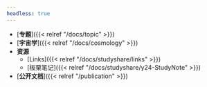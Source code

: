```yaml
---
headless: true
---
```


- [**专题**]({{< relref "/docs/topic" >}})
- [**宇宙学**]({{< relref "/docs/cosmology" >}})
- **资源**
  - [Links]({{< relref "/docs/studyshare/links" >}})
  - [板栗笔记]({{< relref "/docs/studyshare/y24-StudyNote" >}})
- [**公开文档**]({{< relref "/publication" >}})

<br/>
